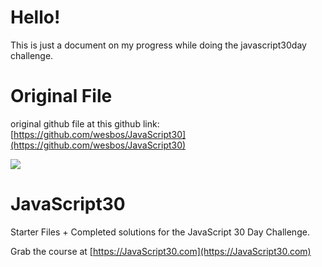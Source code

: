# Hello!

This is just a document on my progress while doing the javascript30day challenge. 

# Original File

original github file at this github link: [https://github.com/wesbos/JavaScript30](https://github.com/wesbos/JavaScript30)

![](https://javascript30.com/images/JS3-social-share.png)

# JavaScript30

Starter Files + Completed solutions for the JavaScript 30 Day Challenge.

Grab the course at [https://JavaScript30.com](https://JavaScript30.com)


